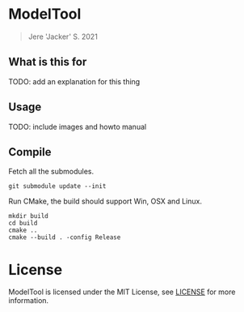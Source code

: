 # ModelTool
> Jere 'Jacker' S. 2021

## What is this for

TODO: add an explanation for this thing

## Usage
TODO: include images and howto manual

## Compile

Fetch all the submodules.

```
git submodule update --init
```

Run CMake, the build should support Win, OSX and Linux.

```
mkdir build
cd build
cmake ..
cmake --build . -config Release
```

# License

ModelTool is licensed under the MIT License, see [LICENSE](./LICENSE.txt) for more information.
